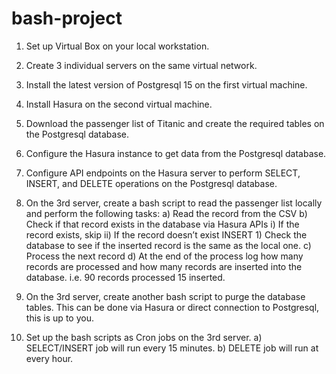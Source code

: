 # bash-project

  1. Set up Virtual Box on your local workstation.

  2. Create 3 individual servers on the same virtual network.

  3. Install the latest version of Postgresql 15 on the first virtual machine.

  4. Install Hasura on the second virtual machine.

  5. Download the passenger list of Titanic and create the required tables on the Postgresql database.

  6. Configure the Hasura instance to get data from the Postgresql database.

  7. Configure API endpoints on the Hasura server to perform SELECT, INSERT, and DELETE operations on the Postgresql database.

  8. On the 3rd server, create a bash script to read the passenger list locally and perform the following tasks:
     a) Read the record from the CSV
     b) Check if that record exists in the database via Hasura APIs
     	i) If the record exists, skip
     	ii) If the record doesn’t exist INSERT
     		1) Check the database to see if the inserted record is the same as the local one.
     c) Process the next record
     d) At the end of the process log how many records are processed and how many records are inserted into the database. i.e. 90 records processed 15 inserted.

  9. On the 3rd server, create another bash script to purge the database tables. This can be done via Hasura or direct connection to Postgresql, this is up to you.

  10. Set up the bash scripts as Cron jobs on the 3rd server.
      a) SELECT/INSERT job will run every 15 minutes.
      b) DELETE job will run at every hour.

      

